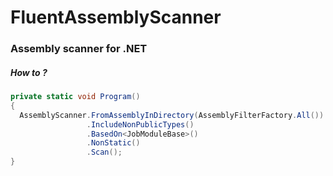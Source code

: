 # FluentAssemblyScanner

### Assembly scanner for .NET

##### How to ?

```csharp
private static void Program()
{
  AssemblyScanner.FromAssemblyInDirectory(AssemblyFilterFactory.All())
                 .IncludeNonPublicTypes()
                 .BasedOn<JobModuleBase>()
                 .NonStatic()
                 .Scan();
}

 
```

